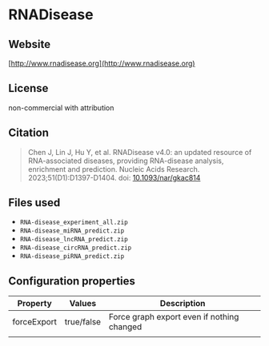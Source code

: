 # RNADisease



## Website

[http://www.rnadisease.org](http://www.rnadisease.org)

## License

non-commercial with attribution	

## Citation

> Chen J, Lin J, Hu Y, et al. RNADisease v4.0: an updated resource of RNA-associated diseases, providing RNA-disease analysis, enrichment and prediction. Nucleic Acids Research. 2023;51(D1):D1397-D1404. doi: [10.1093/nar/gkac814](http://doi.org/10.1093/nar/gkac814)

## Files used

* `RNA-disease_experiment_all.zip`
* `RNA-disease_miRNA_predict.zip`
* `RNA-disease_lncRNA_predict.zip`
* `RNA-disease_circRNA_predict.zip`
* `RNA-disease_piRNA_predict.zip`

## Configuration properties

| Property    | Values     | Description                                |
|-------------|------------|--------------------------------------------|
| forceExport | true/false | Force graph export even if nothing changed |
|             |            |                                            |
